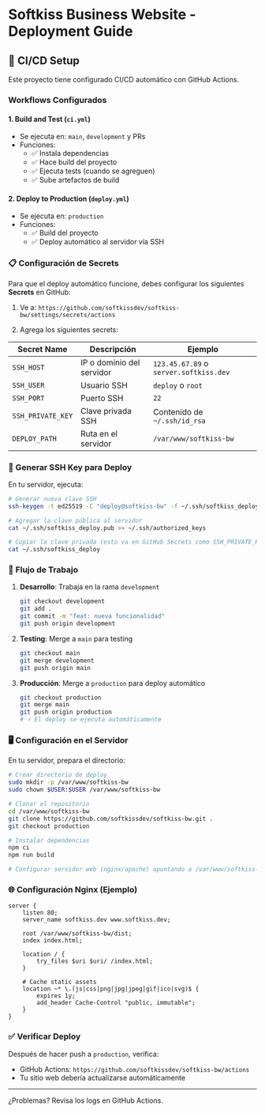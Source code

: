 # Softkiss Business Website - Deployment Guide

## 🚀 CI/CD Setup

Este proyecto tiene configurado CI/CD automático con GitHub Actions.

### Workflows Configurados

#### 1. **Build and Test** (`ci.yml`)
- Se ejecuta en: `main`, `development` y PRs
- Funciones:
  - ✅ Instala dependencias
  - ✅ Hace build del proyecto
  - ✅ Ejecuta tests (cuando se agreguen)
  - ✅ Sube artefactos de build

#### 2. **Deploy to Production** (`deploy.yml`)
- Se ejecuta en: `production`
- Funciones:
  - ✅ Build del proyecto
  - ✅ Deploy automático al servidor vía SSH

### 📋 Configuración de Secrets

Para que el deploy automático funcione, debes configurar los siguientes **Secrets** en GitHub:

1. Ve a: `https://github.com/softkissdev/softkiss-bw/settings/secrets/actions`

2. Agrega los siguientes secrets:

| Secret Name | Descripción | Ejemplo |
|-------------|-------------|---------|
| `SSH_HOST` | IP o dominio del servidor | `123.45.67.89` o `server.softkiss.dev` |
| `SSH_USER` | Usuario SSH | `deploy` o `root` |
| `SSH_PORT` | Puerto SSH | `22` |
| `SSH_PRIVATE_KEY` | Clave privada SSH | Contenido de `~/.ssh/id_rsa` |
| `DEPLOY_PATH` | Ruta en el servidor | `/var/www/softkiss-bw` |

### 🔑 Generar SSH Key para Deploy

En tu servidor, ejecuta:

```bash
# Generar nueva clave SSH
ssh-keygen -t ed25519 -C "deploy@softkiss-bw" -f ~/.ssh/softkiss_deploy

# Agregar la clave pública al servidor
cat ~/.ssh/softkiss_deploy.pub >> ~/.ssh/authorized_keys

# Copiar la clave privada (esto va en GitHub Secrets como SSH_PRIVATE_KEY)
cat ~/.ssh/softkiss_deploy
```

### 🎯 Flujo de Trabajo

1. **Desarrollo**: Trabaja en la rama `development`
   ```bash
   git checkout development
   git add .
   git commit -m "feat: nueva funcionalidad"
   git push origin development
   ```

2. **Testing**: Merge a `main` para testing
   ```bash
   git checkout main
   git merge development
   git push origin main
   ```

3. **Producción**: Merge a `production` para deploy automático
   ```bash
   git checkout production
   git merge main
   git push origin production
   # ⚡ El deploy se ejecuta automáticamente
   ```

### 🖥️ Configuración en el Servidor

En tu servidor, prepara el directorio:

```bash
# Crear directorio de deploy
sudo mkdir -p /var/www/softkiss-bw
sudo chown $USER:$USER /var/www/softkiss-bw

# Clonar el repositorio
cd /var/www/softkiss-bw
git clone https://github.com/softkissdev/softkiss-bw.git .
git checkout production

# Instalar dependencias
npm ci
npm run build

# Configurar servidor web (nginx/apache) apuntando a /var/www/softkiss-bw/dist
```

### 🌐 Configuración Nginx (Ejemplo)

```nginx
server {
    listen 80;
    server_name softkiss.dev www.softkiss.dev;
    
    root /var/www/softkiss-bw/dist;
    index index.html;
    
    location / {
        try_files $uri $uri/ /index.html;
    }
    
    # Cache static assets
    location ~* \.(js|css|png|jpg|jpeg|gif|ico|svg)$ {
        expires 1y;
        add_header Cache-Control "public, immutable";
    }
}
```

### ✅ Verificar Deploy

Después de hacer push a `production`, verifica:
- GitHub Actions: `https://github.com/softkissdev/softkiss-bw/actions`
- Tu sitio web debería actualizarse automáticamente

---

¿Problemas? Revisa los logs en GitHub Actions.

